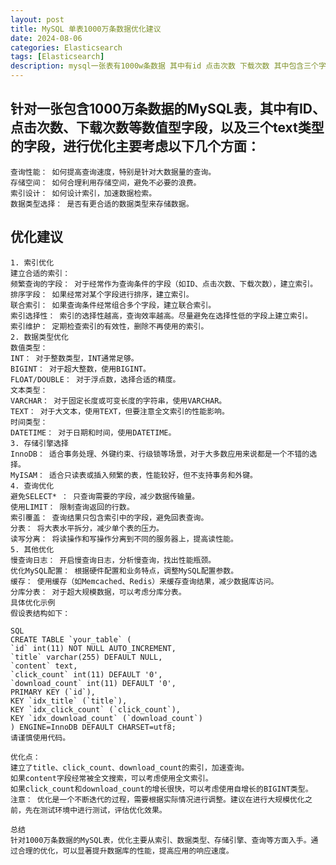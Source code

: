 ```yaml
---
layout: post
title: MySQL 单表1000万条数据优化建议
date: 2024-08-06
categories: Elasticsearch
tags: [Elasticsearch]
description: mysql一张表有1000w条数据 其中有id 点击次数 下载次数 其中包含三个字段类型是text等 如果进行优化处理呢。
---
```


## 针对一张包含1000万条数据的MySQL表，其中有ID、点击次数、下载次数等数值型字段，以及三个text类型的字段，进行优化主要考虑以下几个方面：
    查询性能： 如何提高查询速度，特别是针对大数据量的查询。
    存储空间： 如何合理利用存储空间，避免不必要的浪费。
    索引设计： 如何设计索引，加速数据检索。
    数据类型选择： 是否有更合适的数据类型来存储数据。

## 优化建议
    1. 索引优化
    建立合适的索引：
    频繁查询的字段： 对于经常作为查询条件的字段（如ID、点击次数、下载次数），建立索引。
    排序字段： 如果经常对某个字段进行排序，建立索引。
    联合索引： 如果查询条件经常组合多个字段，建立联合索引。
    索引选择性： 索引的选择性越高，查询效率越高。尽量避免在选择性低的字段上建立索引。
    索引维护： 定期检查索引的有效性，删除不再使用的索引。
    2. 数据类型优化
    数值类型：
    INT： 对于整数类型，INT通常足够。
    BIGINT： 对于超大整数，使用BIGINT。
    FLOAT/DOUBLE： 对于浮点数，选择合适的精度。
    文本类型：
    VARCHAR： 对于固定长度或可变长度的字符串，使用VARCHAR。
    TEXT： 对于大文本，使用TEXT，但要注意全文索引的性能影响。
    时间类型：
    DATETIME： 对于日期和时间，使用DATETIME。
    3. 存储引擎选择
    InnoDB： 适合事务处理、外键约束、行级锁等场景，对于大多数应用来说都是一个不错的选择。
    MyISAM： 适合只读表或插入频繁的表，性能较好，但不支持事务和外键。
    4. 查询优化
    避免SELECT* ： 只查询需要的字段，减少数据传输量。
    使用LIMIT： 限制查询返回的行数。
    索引覆盖： 查询结果只包含索引中的字段，避免回表查询。
    分表： 将大表水平拆分，减少单个表的压力。
    读写分离： 将读操作和写操作分离到不同的服务器上，提高读性能。
    5. 其他优化
    慢查询日志： 开启慢查询日志，分析慢查询，找出性能瓶颈。
    优化MySQL配置： 根据硬件配置和业务特点，调整MySQL配置参数。
    缓存： 使用缓存（如Memcached、Redis）来缓存查询结果，减少数据库访问。
    分库分表： 对于超大规模数据，可以考虑分库分表。
    具体优化示例
    假设表结构如下：

    SQL
    CREATE TABLE `your_table` (
    `id` int(11) NOT NULL AUTO_INCREMENT,
    `title` varchar(255) DEFAULT NULL,
    `content` text,
    `click_count` int(11) DEFAULT '0',
    `download_count` int(11) DEFAULT '0',
    PRIMARY KEY (`id`),
    KEY `idx_title` (`title`),
    KEY `idx_click_count` (`click_count`),
    KEY `idx_download_count` (`download_count`)
    ) ENGINE=InnoDB DEFAULT CHARSET=utf8;
    请谨慎使用代码。

    优化点：
    建立了title、click_count、download_count的索引，加速查询。
    如果content字段经常被全文搜索，可以考虑使用全文索引。
    如果click_count和download_count的增长很快，可以考虑使用自增长的BIGINT类型。
    注意： 优化是一个不断迭代的过程，需要根据实际情况进行调整。建议在进行大规模优化之前，先在测试环境中进行测试，评估优化效果。

    总结
    针对1000万条数据的MySQL表，优化主要从索引、数据类型、存储引擎、查询等方面入手。通过合理的优化，可以显著提升数据库的性能，提高应用的响应速度。


